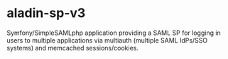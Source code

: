 # aladin-sp-v3

Symfony/SimpleSAMLphp application providing a SAML SP for logging in users to multiple applications via multiauth (multiple SAML IdPs/SSO systems) and memcached sessions/cookies.
